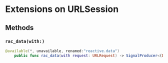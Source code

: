# Extensions on URLSession

## Methods

### `rac_data(with:)`

``` swift
@available(*, unavailable, renamed:"reactive.data")
	public func rac_data(with request: URLRequest) -> SignalProducer<(Data, URLResponse), NSError> 
```
